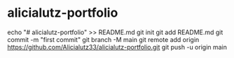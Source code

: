 # alicialutz-portfolio
echo "# alicialutz-portfolio" >> README.md
git init
git add README.md
git commit -m "first commit"
git branch -M main
git remote add origin https://github.com/Alicialutz33/alicialutz-portfolio.git
git push -u origin main
